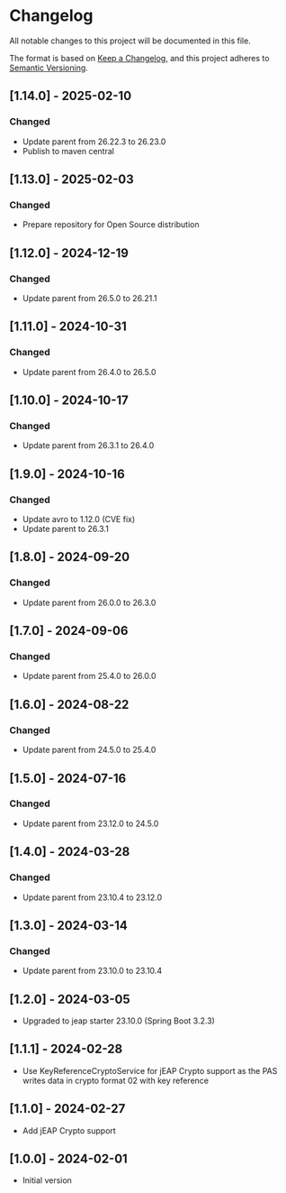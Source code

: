 # Changelog

All notable changes to this project will be documented in this file.

The format is based on [Keep a Changelog](https://keepachangelog.com/en/1.0.0/), and this project adheres
to [Semantic Versioning](https://semver.org/spec/v2.0.0.html).

## [1.14.0] - 2025-02-10

### Changed

- Update parent from 26.22.3 to 26.23.0
- Publish to maven central

## [1.13.0] - 2025-02-03

### Changed

- Prepare repository for Open Source distribution

## [1.12.0] - 2024-12-19

### Changed

- Update parent from 26.5.0 to 26.21.1

## [1.11.0] - 2024-10-31

### Changed

- Update parent from 26.4.0 to 26.5.0

## [1.10.0] - 2024-10-17

### Changed

- Update parent from 26.3.1 to 26.4.0

## [1.9.0] - 2024-10-16

### Changed

- Update avro to 1.12.0 (CVE fix)
- Update parent to 26.3.1

## [1.8.0] - 2024-09-20

### Changed

- Update parent from 26.0.0 to 26.3.0

## [1.7.0] - 2024-09-06

### Changed

- Update parent from 25.4.0 to 26.0.0

## [1.6.0] - 2024-08-22

### Changed

- Update parent from 24.5.0 to 25.4.0

## [1.5.0] - 2024-07-16

### Changed

- Update parent from 23.12.0 to 24.5.0

## [1.4.0] - 2024-03-28

### Changed

- Update parent from 23.10.4 to 23.12.0

## [1.3.0] - 2024-03-14

### Changed

- Update parent from 23.10.0 to 23.10.4

## [1.2.0] - 2024-03-05

- Upgraded to jeap starter 23.10.0 (Spring Boot 3.2.3)

## [1.1.1] - 2024-02-28

- Use KeyReferenceCryptoService for jEAP Crypto support as the PAS writes data in crypto format 02 with key reference

## [1.1.0] - 2024-02-27

- Add jEAP Crypto support

## [1.0.0] - 2024-02-01

- Initial version

